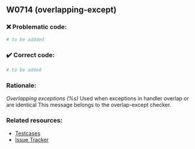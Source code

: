 ## W0714 (overlapping-except)

### :x: Problematic code:

```python
# to be addded
```

### :heavy_check_mark: Correct code:

```python
# to be added
```

### Rationale:

 *Overlapping exceptions (%s)*
  Used when exceptions in handler overlap or are identical This message belongs
  to the overlap-except checker.



### Related resources:

- [Testcases](#)
- [Issue Tracker](https://github.com/PyCQA/pylint/issues?q=is%3Aissue+%22overlapping-except%22+OR+%22W0714%22)
